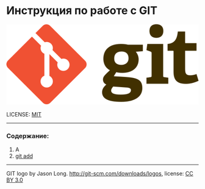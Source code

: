 # Инструкция по работе с GIT

![git-logo](./assets/Git-logo.svg)

LICENSE: [MIT](./license.md)

---

### Содержание:
1. А
2. [git add](./add.md)


---

GIT logo by Jason Long. http://git-scm.com/downloads/logos, license: [CC BY 3.0](https://creativecommons.org/licenses/by/3.0/)